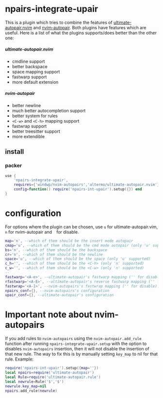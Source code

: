 # npairs-integrate-upair
This is a plugin which tries to combine the features of [ultimate-autopair.nvim](https://github.com/altermo/ultimate-autopair.nvim) and [nvim-autopair](https://github.com/windwp/nvim-autopairs). Both plugins have features which are useful. Here is a list of what the plugins supports/does better than the other one:
##### ultimate-autopair.nvim
+ cmdline support
+ better backspace
+ space mapping support
+ fastwarp support
+ more default extension
##### nvim-autopair
+ better newline
+ much better autocompletion support
+ better system for rules
+ `<C-w>` and `<C-h>` mapping support
+ fastwrap support
+ better treesitter support
+ more extendible
## install
### packer
```lua
use {
    'npairs-integrate-upair',
    requires={'windwp/nvim-autopairs','altermo/ultimate-autopair.nvim'},
    config=function() require('npairs-int-upair').setup({}) end
}
```
# configuration
For options where the plugin can be chosen, use `u` for ultimate-autopair.vim, `n` for nvim-autopair and ` ` for disable.
```lua
map='n', --which of them should be the insert mode autopair
cmap='u', --which of them should be the cmd mode autopair (only 'u' supported)
bs='n', --which of them should be the backspace
cr='n', --which of them should be the newline
space='u', --which of them should be the space (only 'u' supported)
c_h='', --which of them should be the <C-h> (only 'n' supported)
c_w='', --which of them should be the <C-w> (only 'n' supported)
--
fastwarp='<A-e>', --ultimate-autopair's fastwarp mapping ('' for disable)
rfastwarp='<A-E>', --ultimate-autopair's reverse fastwarp mapping ('' for disable)
fastwrap='<A-]>', --nvim-autopairs's fastwrap mapping ('' for disable)
npairs_conf={}, --nvim-autopairs's configuration
upair_conf={}, --ultimate-autopair's configuration
```
# Important note about nvim-autopairs
If you add rules to `nvim-autopairs` using the `nvim-autopair.add_rule` function after running `npairs-integrate-upair.setup` with the option to disables `nvim-autopairs` insertion,  then it will not disable the insertion of that new rule. The way to fix this is by manually setting `key_map` to nil for that rule.
Example:
```lua
require('npairs-int-upair').setup({map=''})
local npairs=require('ultimate-autopair')
local Rule=require('ultimate-autopair.rule')
local newrule=Rule('$','$')
newrule.key_map=nil
npairs.add_rule(newrule)
```
